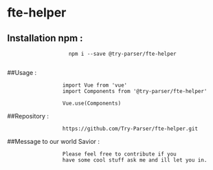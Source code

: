 # fte-helper

## Installation npm :
```                   
                    npm i --save @try-parser/fte-helper
                  
```                
##Usage :
``` 
                  import Vue from 'vue'
                  import Components from '@try-parser/fte-helper'

                  Vue.use(Components)
```                
##Repository :
``` 
                  https://github.com/Try-Parser/fte-helper.git
```                
##Message to our world Savior :
```
                  Please feel free to contribute if you 
                  have some cool stuff ask me and ill let you in.
```